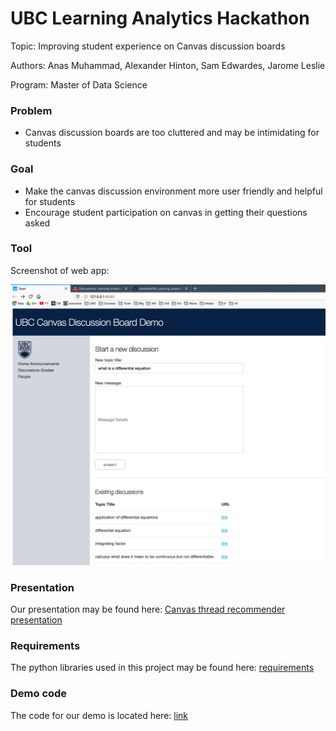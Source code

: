 # UBC Learning Analytics Hackathon

Topic: Improving student experience on Canvas discussion boards

Authors: Anas Muhammad, Alexander Hinton, Sam Edwardes, Jarome Leslie

Program: Master of Data Science

### Problem

- Canvas discussion boards are too cluttered and may be intimidating for students


### Goal

- Make the canvas discussion environment more user friendly and helpful for students
- Encourage student participation on canvas in getting their questions asked


### Tool

Screenshot of web app:

![img](assets/canvas-demo-01.png)


### Presentation

Our presentation may be found here: [Canvas thread recommender presentation](https://github.com/jsleslie/MDS_Learning_Analytics/blob/master/pres/Canvas_thread_recommender.pptx)

### Requirements 

The python libraries used in this project may be found here: [requirements](https://github.com/jsleslie/MDS_Learning_Analytics/blob/master/doc/requirements.txt)

### Demo code

The code for our demo is located here: [link](https://github.com/jsleslie/MDS_Learning_Analytics/blob/master/app.py)
